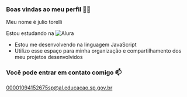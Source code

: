 ### Boas vindas ao meu perfil 💙💙
Meu nome é julio torelli

Estou estudando na ![Alura](https://cursos.alura.com.br)
- Estou me desenvolvendo na linguagem JavaScript
- Utilizo esse espaço para minha organização e compartilhamento dos meu projetos desenvolvidos
  
### Você pode entrar em contato comigo 📫
00001094152675sp@al.educacao.sp.gov.br
